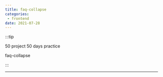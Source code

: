 ```yaml
---
title: faq-collapse
categories: 
 - frontend
date: 2021-07-28
---
```


:::tip

50 project 50 days practice

faq-collapse

:::


<!-- more -->

<faq-collapse/>

-------

<RecoDemo :collapse="false">
  <template slot="code-template">
    <<< @/.vuepress/components/faq-collapse.vue?template
  </template>
  <template slot="code-script">
    <<< @/.vuepress/components/faq-collapse.vue?script
  </template>
  <template slot="code-style">
    <<< @/.vuepress/components/faq-collapse.vue?style
  </template>
</RecoDemo>